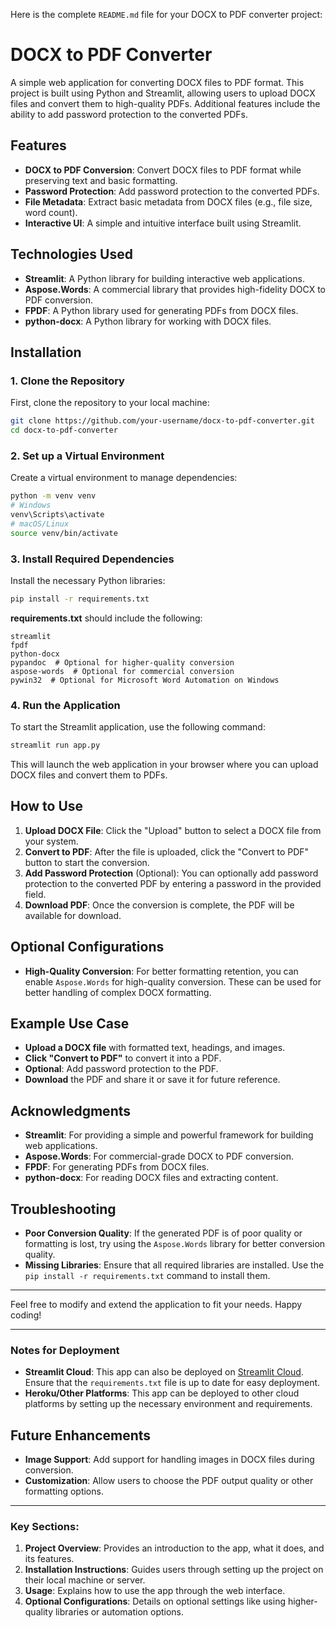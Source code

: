 Here is the complete `README.md` file for your DOCX to PDF converter project:
# DOCX to PDF Converter

A simple web application for converting DOCX files to PDF format. This project is built using Python and Streamlit, allowing users to upload DOCX files and convert them to high-quality PDFs. Additional features include the ability to add password protection to the converted PDFs.

## Features

- **DOCX to PDF Conversion**: Convert DOCX files to PDF format while preserving text and basic formatting.
- **Password Protection**: Add password protection to the converted PDFs.
- **File Metadata**: Extract basic metadata from DOCX files (e.g., file size, word count).
- **Interactive UI**: A simple and intuitive interface built using Streamlit.

## Technologies Used

- **Streamlit**: A Python library for building interactive web applications.
- **Aspose.Words**: A commercial library that provides high-fidelity DOCX to PDF conversion.
- **FPDF**: A Python library used for generating PDFs from DOCX files.
- **python-docx**: A Python library for working with DOCX files.

## Installation

### 1. Clone the Repository

First, clone the repository to your local machine:

```bash
git clone https://github.com/your-username/docx-to-pdf-converter.git
cd docx-to-pdf-converter
```

### 2. Set up a Virtual Environment

Create a virtual environment to manage dependencies:

```bash
python -m venv venv
# Windows
venv\Scripts\activate
# macOS/Linux
source venv/bin/activate
```

### 3. Install Required Dependencies

Install the necessary Python libraries:

```bash
pip install -r requirements.txt
```

**requirements.txt** should include the following:

```
streamlit
fpdf
python-docx
pypandoc  # Optional for higher-quality conversion
aspose-words  # Optional for commercial conversion
pywin32  # Optional for Microsoft Word Automation on Windows
```

### 4. Run the Application

To start the Streamlit application, use the following command:

```bash
streamlit run app.py
```

This will launch the web application in your browser where you can upload DOCX files and convert them to PDFs.

## How to Use

1. **Upload DOCX File**: Click the "Upload" button to select a DOCX file from your system.
2. **Convert to PDF**: After the file is uploaded, click the "Convert to PDF" button to start the conversion.
3. **Add Password Protection** (Optional): You can optionally add password protection to the converted PDF by entering a password in the provided field.
4. **Download PDF**: Once the conversion is complete, the PDF will be available for download.

## Optional Configurations

- **High-Quality Conversion**: For better formatting retention, you can enable `Aspose.Words` for high-quality conversion. These can be used for better handling of complex DOCX formatting.

## Example Use Case

- **Upload a DOCX file** with formatted text, headings, and images.
- **Click "Convert to PDF"** to convert it into a PDF.
- **Optional**: Add password protection to the PDF.
- **Download** the PDF and share it or save it for future reference.

## Acknowledgments

- **Streamlit**: For providing a simple and powerful framework for building web applications.
- **Aspose.Words**: For commercial-grade DOCX to PDF conversion.
- **FPDF**: For generating PDFs from DOCX files.
- **python-docx**: For reading DOCX files and extracting content.

## Troubleshooting

- **Poor Conversion Quality**: If the generated PDF is of poor quality or formatting is lost, try using the `Aspose.Words` library for better conversion quality.
- **Missing Libraries**: Ensure that all required libraries are installed. Use the `pip install -r requirements.txt` command to install them.

---

Feel free to modify and extend the application to fit your needs. Happy coding!

---

### Notes for Deployment

- **Streamlit Cloud**: This app can also be deployed on [Streamlit Cloud](https://streamlit.io/cloud). Ensure that the `requirements.txt` file is up to date for easy deployment.
- **Heroku/Other Platforms**: This app can be deployed to other cloud platforms by setting up the necessary environment and requirements.

## Future Enhancements

- **Image Support**: Add support for handling images in DOCX files during conversion.
- **Customization**: Allow users to choose the PDF output quality or other formatting options.

---

### Key Sections:

1. **Project Overview**: Provides an introduction to the app, what it does, and its features.
2. **Installation Instructions**: Guides users through setting up the project on their local machine or server.
3. **Usage**: Explains how to use the app through the web interface.
4. **Optional Configurations**: Details on optional settings like using higher-quality libraries or automation options.
